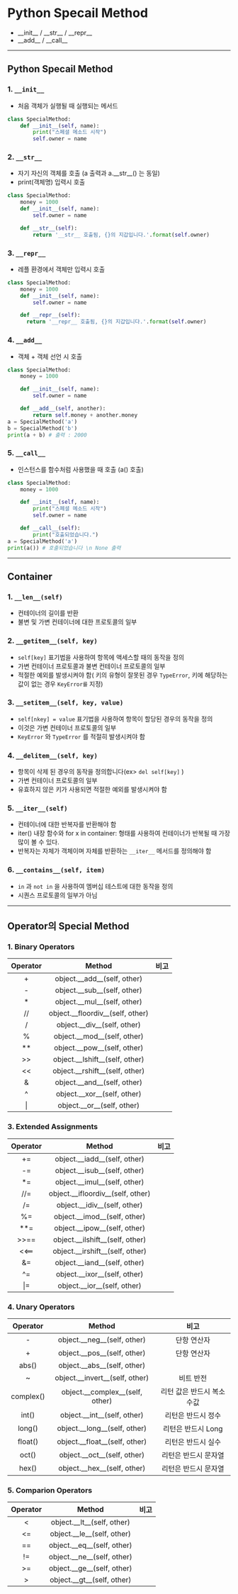 # Python Specail Method
  - \_\_init\_\_ / \_\_str\_\_ / \_\_repr\_\_
  - \_\_add\_\_ / \_\_call\_\_

---

## Python Specail Method
  ### 1. `__init__`
  - 처음 객체가 실행될 때 실행되는 메서드

  ```Python
  class SpecialMethod:
      def __init__(self, name):
          print("스페셜 메소드 시작")
          self.owner = name
  ```

  ### 2. `__str__`
  - 자기 자신의 객체를 호출 (a 출력과 a.\_\_str\_\_() 는 동일)
  - print(객체명) 입력시 호출

  ```Python
  class SpecialMethod:
      money = 1000
      def __init__(self, name):
          self.owner = name

      def __str__(self):
          return '__str__ 호출됨, {}의 지갑입니다.'.format(self.owner)
  ```

  ### 3. `__repr__`
  - 레플 환경에서 객체만 입력시 호출

  ```Python
  class SpecialMethod:
      money = 1000
      def __init__(self, name):
          self.owner = name

      def __repr__(self):
        return '__repr__ 호출됨, {}의 지갑입니다.'.format(self.owner)
  ```

  ### 4. `__add__`
  - 객체 + 객체 선언 시 호출

  ```Python
  class SpecialMethod:
      money = 1000

      def __init__(self, name):
          self.owner = name

      def __add__(self, another):
          return self.money + another.money
  a = SpecialMethod('a')
  b = SpecialMethod('b')
  print(a + b) # 출력 : 2000
  ```

  ### 5. `__call__`
  - 인스턴스를 함수처럼 사용했을 때 호출 (a() 호출)

  ```Python
  class SpecialMethod:
      money = 1000

      def __init__(self, name):
          print("스페셜 메소드 시작")
          self.owner = name

      def __call__(self):
          print("호출되었습니다.")
  a = SpecialMethod('a')
  print(a()) # 호출되었습니다 \n None 출력
  ```
---

## Container
  ### 1. `__len__(self)`
  - 컨테이너의 길이를 반환
  - 불변 및 가변 컨테이너에 대한 프로토콜의 일부

  ### 2. `__getitem__(self, key)`
  - `self[key]` 표기법을 사용하여 항목에 액세스할 때의 동작을 정의
  - 가변 컨테이너 프로토콜과 불변 컨테이너 프로토콜의 일부
  - 적절한 예외를 발생시켜야 함( 키의 유형이 잘못된 경우 `TypeError`, 키에 해당하는 값이 없는 경우 `KeyError를` 지정)

  ### 3. `__setitem__(self, key, value)`
  - `self[nkey] = value` 표기법을 사용하여 항목이 할당된 경우의 동작을 정의
  - 이것은 가변 컨테이너 프로토콜의 일부
  - `KeyError` 와 `TypeError` 를 적절히 발생시켜야 함

  ### 4. `__delitem__(self, key)`
  - 항목이 삭제 된 경우의 동작을 정의합니다(ex> `del self[key]` )
  - 가변 컨테이너 프로토콜의 일부
  - 유효하지 않은 키가 사용되면 적절한 예외를 발생시켜야 함

  ### 5. `__iter__(self)`
  - 컨테이너에 대한 반복자를 반환해야 함
  - iter() 내장 함수와 for x in container: 형태를 사용하여 컨테이너가 반복될 때 가장 많이 볼 수 있다.
  - 반복자는 자체가 객체이며 자체를 반환하는 `__iter__` 메서드를 정의해야 함

  ### 6. `__contains__(self, item)`
  - `in` 과 `not in` 을 사용하여 멤버십 테스트에 대한 동작을 정의
  - 시퀀스 프로토콜의 일부가 아님

---

## Operator의 Special Method
  ### 1. Binary Operators

  Operator | Method | 비고
  :----: | :----: | :----:
  \+ | object.\_\_add\_\_(self, other) |
  \- | object.\_\_sub\_\_(self, other) |
  \* | object.\_\_mul\_\_(self, other) |
  // | object.\_\_floordiv\_\_(self, other) |
  / | object.\_\_div\_\_(self, other) |
  % | object.\_\_mod\_\_(self, other) |
  ** | object.\_\_pow\_\_(self, other) |
  \>\> | object.\_\_lshift\_\_(self, other) |
  << | object.\_\_rshift\_\_(self, other) |
  & | object.\_\_and\_\_(self, other) |
  ^ | object.\_\_xor\_\_(self, other) |
  \| | object.\_\_or\_\_(self, other) |

  ### 3. Extended Assignments

  Operator | Method | 비고
  :----: | :----: | :----:
  \+= | object.\_\_iadd\_\_(self, other) |
  \-= | object.\_\_isub\_\_(self, other) |
  \*= | object.\_\_imul\_\_(self, other) |
  //= | object.\_\_ifloordiv\_\_(self, other) |
  /= | object.\_\_idiv\_\_(self, other) |
  %= | object.\_\_imod\_\_(self, other) |
  \*\*= | object.\_\_ipow\_\_(self, other) |
  \>\>== | object.\_\_ilshift\_\_(self, other) |
  <<== | object.\_\_irshift\_\_(self, other) |
  &= | object.\_\_iand\_\_(self, other) |
  ^= | object.\_\_ixor\_\_(self, other) |
  \|= | object.\_\_ior\_\_(self, other) |

  ### 4. Unary Operators

  Operator | Method | 비고
  :----: | :----: | :----:
  \- | object.\_\_neg\_\_(self, other) | 단항 연산자
  \+ | object.\_\_pos\_\_(self, other) | 단항 연산자
  abs() | object.\_\_abs\_\_(self, other) |
  ~ | object.\_\_invert\_\_(self, other) | 비트 반전
  complex() | object.\_\_complex\_\_(self, other) | 리턴 값은 반드시 복소수값
  int() | object.\_\_int\_\_(self, other) | 리턴은 반드시 정수
  long() | object.\_\_long\_\_(self, other) | 리턴은 반드시 Long
  float() | object.\_\_float\_\_(self, other) | 리턴은 반드시 실수
  oct() | object.\_\_oct\_\_(self, other) | 리턴은 반드시 문자열
  hex() | object.\_\_hex\_\_(self, other) | 리턴은 반드시 문자열

  ### 5. Comparion Operators

  Operator | Method | 비고
  :----: | :----: | :----:
  < | object.\_\_lt\_\_(self, other) |
  <= | object.\_\_le\_\_(self, other) |
  == | object.\_\_eq\_\_(self, other) |
  != | object.\_\_ne\_\_(self, other) |
  \>= | object.\_\_ge\_\_(self, other) |
  \> | object.\_\_gt\_\_(self, other) |
